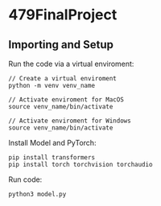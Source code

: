 # 479FinalProject

## Importing and Setup

Run the code via a virtual enviroment:
    
    // Create a virtual enviroment
    python -m venv venv_name

    // Activate enviroment for MacOS
    source venv_name/bin/activate

    // Activate enviroment for Windows
    source venv_name/bin/activate

Install Model and PyTorch:

    pip install transformers
    pip install torch torchvision torchaudio

Run code:

    python3 model.py


